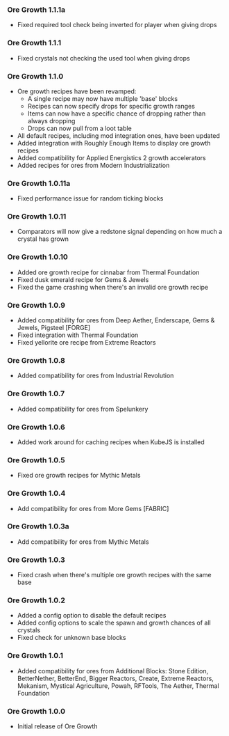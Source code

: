 ### Ore Growth 1.1.1a
- Fixed required tool check being inverted for player when giving drops

### Ore Growth 1.1.1
- Fixed crystals not checking the used tool when giving drops

### Ore Growth 1.1.0
- Ore growth recipes have been revamped:
  - A single recipe may now have multiple 'base' blocks
  - Recipes can now specify drops for specific growth ranges
  - Items can now have a specific chance of dropping rather than always dropping
  - Drops can now pull from a loot table
- All default recipes, including mod integration ones, have been updated
- Added integration with Roughly Enough Items to display ore growth recipes
- Added compatibility for Applied Energistics 2 growth accelerators
- Added recipes for ores from Modern Industrialization

### Ore Growth 1.0.11a
- Fixed performance issue for random ticking blocks

### Ore Growth 1.0.11
- Comparators will now give a redstone signal depending on how much a crystal has grown

### Ore Growth 1.0.10
- Added ore growth recipe for cinnabar from Thermal Foundation
- Fixed dusk emerald recipe for Gems & Jewels
- Fixed the game crashing when there's an invalid ore growth recipe

### Ore Growth 1.0.9
- Added compatibility for ores from Deep Aether, Enderscape, Gems & Jewels, Pigsteel \[FORGE\]
- Fixed integration with Thermal Foundation
- Fixed yellorite ore recipe from Extreme Reactors

### Ore Growth 1.0.8
- Added compatibility for ores from Industrial Revolution

### Ore Growth 1.0.7
- Added compatibility for ores from Spelunkery

### Ore Growth 1.0.6
- Added work around for caching recipes when KubeJS is installed

### Ore Growth 1.0.5
- Fixed ore growth recipes for Mythic Metals

### Ore Growth 1.0.4
- Add compatibility for ores from More Gems \[FABRIC\]

### Ore Growth 1.0.3a
- Add compatibility for ores from Mythic Metals

### Ore Growth 1.0.3
- Fixed crash when there's multiple ore growth recipes with the same base

### Ore Growth 1.0.2
- Added a config option to disable the default recipes
- Added config options to scale the spawn and growth chances of all crystals
- Fixed check for unknown base blocks

### Ore Growth 1.0.1
- Added compatibility for ores from Additional Blocks: Stone Edition, BetterNether, BetterEnd, Bigger Reactors, Create, Extreme Reactors, Mekanism, Mystical Agriculture, Powah, RFTools, The Aether, Thermal Foundation

### Ore Growth 1.0.0
- Initial release of Ore Growth
